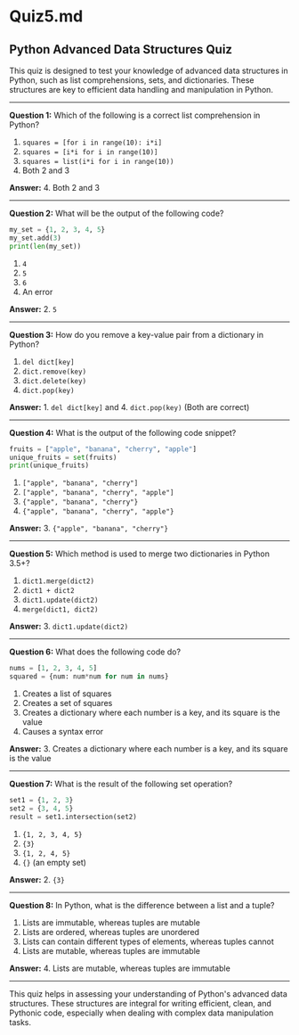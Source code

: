 # Quiz5.md

## Python Advanced Data Structures Quiz

This quiz is designed to test your knowledge of advanced data structures in Python, such as list comprehensions, sets, and dictionaries. These structures are key to efficient data handling and manipulation in Python.

---

**Question 1:** Which of the following is a correct list comprehension in Python?

1. `squares = [for i in range(10): i*i]`
2. `squares = [i*i for i in range(10)]`
3. `squares = list(i*i for i in range(10))`
4. Both 2 and 3

**Answer:** 4. Both 2 and 3

---

**Question 2:** What will be the output of the following code?

```python
my_set = {1, 2, 3, 4, 5}
my_set.add(3)
print(len(my_set))
```

1. `4`
2. `5`
3. `6`
4. An error

**Answer:** 2. `5`

---

**Question 3:** How do you remove a key-value pair from a dictionary in Python?

1. `del dict[key]`
2. `dict.remove(key)`
3. `dict.delete(key)`
4. `dict.pop(key)`

**Answer:** 1. `del dict[key]` and 4. `dict.pop(key)` (Both are correct)

---

**Question 4:** What is the output of the following code snippet?

```python
fruits = ["apple", "banana", "cherry", "apple"]
unique_fruits = set(fruits)
print(unique_fruits)
```

1. `["apple", "banana", "cherry"]`
2. `["apple", "banana", "cherry", "apple"]`
3. `{"apple", "banana", "cherry"}`
4. `{"apple", "banana", "cherry", "apple"}`

**Answer:** 3. `{"apple", "banana", "cherry"}`

---

**Question 5:** Which method is used to merge two dictionaries in Python 3.5+?

1. `dict1.merge(dict2)`
2. `dict1 + dict2`
3. `dict1.update(dict2)`
4. `merge(dict1, dict2)`

**Answer:** 3. `dict1.update(dict2)`

---

**Question 6:** What does the following code do?

```python
nums = [1, 2, 3, 4, 5]
squared = {num: num*num for num in nums}
```

1. Creates a list of squares
2. Creates a set of squares
3. Creates a dictionary where each number is a key, and its square is the value
4. Causes a syntax error

**Answer:** 3. Creates a dictionary where each number is a key, and its square is the value

---

**Question 7:** What is the result of the following set operation?

```python
set1 = {1, 2, 3}
set2 = {3, 4, 5}
result = set1.intersection(set2)
```

1. `{1, 2, 3, 4, 5}`
2. `{3}`
3. `{1, 2, 4, 5}`
4. `{}` (an empty set)

**Answer:** 2. `{3}`

---

**Question 8:** In Python, what is the difference between a list and a tuple?

1. Lists are immutable, whereas tuples are mutable
2. Lists are ordered, whereas tuples are unordered
3. Lists can contain different types of elements, whereas tuples cannot
4. Lists are mutable, whereas tuples are immutable

**Answer:** 4. Lists are mutable, whereas tuples are immutable

---

This quiz helps in assessing your understanding of Python's advanced data structures. These structures are integral for writing efficient, clean, and Pythonic code, especially when dealing with complex data manipulation tasks.
